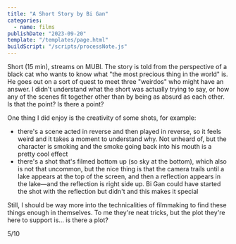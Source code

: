 ```yaml
---
title: "A Short Story by Bi Gan"
categories:
  - name: films
publishDate: "2023-09-20"
template: "/templates/page.html"
buildScript: "/scripts/processNote.js"
---
```


Short (15 min), streams on MUBI. The story is told from the perspective of a black cat who wants to know what "the most precious thing in the world" is. He goes out on a sort of quest to meet three "weirdos" who might have an answer. I didn't understand what the short was actually trying to say, or how any of the scenes fit together other than by being as absurd as each other. Is that the point? Is there a point?

One thing I did enjoy is the creativity of some shots, for example:

- there's a scene acted in reverse and then played in reverse, so it feels weird and it takes a moment to understand why. Not unheard of, but the character is smoking and the smoke going back into his mouth is a pretty cool effect
- there's a shot that's filmed bottom up (so sky at the bottom), which also is not that uncommon, but the nice thing is that the camera trails until a lake appears at the top of the screen, and then a reflection appears in the lake—and the reflection is right side up. Bi Gan could have started the shot with the reflection but didn't and this makes it special

Still, I should be way more into the technicalities of filmmaking to find these things enough in themselves. To me they're neat tricks, but the plot they're here to support is... is there a plot?

5/10
